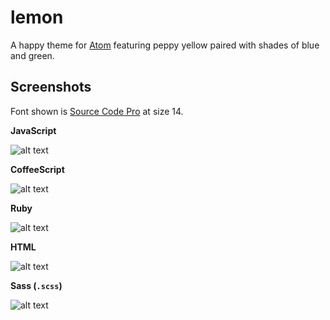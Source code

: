 # lemon

A happy theme for [Atom](http://atom.io) featuring peppy yellow paired with shades of blue and green.

## Screenshots

Font shown is [Source Code Pro](http://www.google.com/fonts/specimen/Source+Code+Pro) at size 14.

**JavaScript**

![alt text](https://raw.github.com/feministy/lemon/master/screenshots/javascript.png "JavaScript")

**CoffeeScript**

![alt text](https://raw.github.com/feministy/lemon/master/screenshots/coffeescript.png "CoffeeScript")

**Ruby**

![alt text](https://raw.github.com/feministy/lemon/master/screenshots/ruby.png "Ruby")

**HTML**

![alt text](https://raw.github.com/feministy/lemon/master/screenshots/html.png "HTML")

**Sass (`.scss`)**

![alt text](https://raw.github.com/feministy/lemon/master/screenshots/scss.png "Sass")
